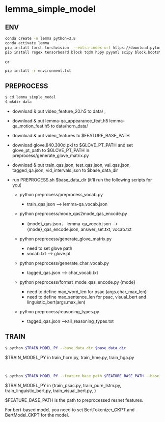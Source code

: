 # lemma_simple_model

## ENV
```bash
conda create -n lemma python=3.8
conda activate lemma
pip install torch torchvision  --extra-index-url https://download.pytorch.org/whl/cu113 
pip install regex tensorboard block tqdm h5py pyyaml scipy block.bootstrap.pytorch transformers
```
or
```bash
pip install -r environment.txt
```

## PREPROCESS
```bash
$ cd lemma_simple_model
$ mkdir data
```
+ download & put video_feature_20.h5 to data/ , 
+ download & put lemma-qa_appearance_feat.h5  lemma-qa_motion_feat.h5 to data/hcrn_data/
+ download & put video_features to $FEATURE_BASE_PATH
+ download glove.840.300d.pkl to $GLOVE_PT_PATH and set glove_pt_path to $GLOVE_PT_PATH in preprocess/generate_glove_matrix.py


+ download & put train_qas.json, test_qas.json, val_qas.json, tagged_qa.json, vid_intervals.json to $base_data_dir


+ run PREPROCESS.sh $base_data_dir (it'll run the following scripts for you)
  + python preprocess/preprocess_vocab.py
    + train_qas.json --> lemma-qa_vocab.json

  + python preprocess/mode_qas2mode_qas_encode.py
    + {mode}_qas.json， lemma-qa_vocab.json --> {mode}_qas_encode.json, answer_set.txt, vocab.txt
    
  + python preprocess/generate_glove_matrix.py
    + need to set glove path
    + vocab.txt --> glove.pt
    
  + python preprocess/generate_char_vocab.py
    + tagged_qas.json --> char_vocab.txt
    
  + python preprocess/format_mode_qas_encode.py {mode}
    + need to define max_word_len for psac (args.char_max_len)
    + need to define max_sentence_len for psac, visual_bert and linguistic_bert(args.max_len)
    
  + python preprocess/reasoning_types.py
    + tagged_qas.json -->all_reasoning_types.txt

## TRAIN

```bash
$ python $TRAIN_MODEL_PY --base_data_dir $base_data_dir
```
$TRAIN_MODEL_PY in train_hcrn.py, train_hme.py, train_hga.py

<br /> 

```bash
$ python $TRAIN_MODEL_PY --feature_base_path $FEATURE_BASE_PATH --base_data_dir $base_data_dir
```

$TRAIN\_MODEL\_PY in {train_psac.py, train_pure_lstm.py, train_linguistic_bert.py, train_visual_bert.py, }

$FEATURE_BASE_PATH is the path to preprocessed resnet features.

For bert-based model, you need to set BertTokenizer_CKPT and BertModel_CKPT for the model.